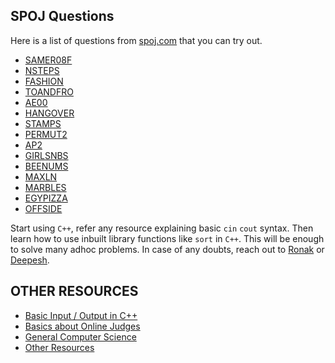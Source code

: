 
## SPOJ Questions
Here is a list of questions from [spoj.com](www.spoj.com) that you can try out.
- [SAMER08F](https://www.spoj.com/problems/SAMER08F/)
- [NSTEPS](https://www.spoj.com/problems/NSTEPS/)
- [FASHION](https://www.spoj.com/problems/FASHION/)
- [TOANDFRO](https://www.spoj.com/problems/TOANDFRO/)
- [AE00](https://www.spoj.com/problems/AE00/)
- [HANGOVER](https://www.spoj.com/problems/HANGOVER/)
- [STAMPS](https://www.spoj.com/problems/STAMPS/)
- [PERMUT2](https://www.spoj.com/problems/PERMUT2/)
- [AP2](https://www.spoj.com/problems/AP2/)
- [GIRLSNBS](https://www.spoj.com/problems/GIRLSNBS/)
- [BEENUMS](https://www.spoj.com/problems/BEENUMS/)
- [MAXLN](https://www.spoj.com/problems/MAXLN/)
- [MARBLES](https://www.spoj.com/problems/MARBLES/)
- [EGYPIZZA](https://www.spoj.com/problems/EGYPIZZA)
- [OFFSIDE](https://www.spoj.com/problems/OFFSIDE)

Start using `C++`, refer any resource explaining basic `cin` `cout` syntax.
Then learn how to use inbuilt library functions like `sort` in `C++`. This will be enough to solve many adhoc problems.
In case of any doubts, reach out to [Ronak](mailto:ronakkatta28@gmail.com) or [Deepesh](mailto:deepesh.baid@gmail.com).

## OTHER RESOURCES
- [Basic Input / Output in C++](https://www.geeksforgeeks.org/basic-input-output-c/)
- [Basics about Online Judges](https://shubhambhattar.github.io/competitive-programming/)
- [General Computer Science](https://gist.github.com/shubhambhattar/8f47141d5b89cfbc818e45176249e1be)
- [Other Resources](https://gist.github.com/shubhambhattar/bc461d622e181cdb9a737d58ad574d5b)

